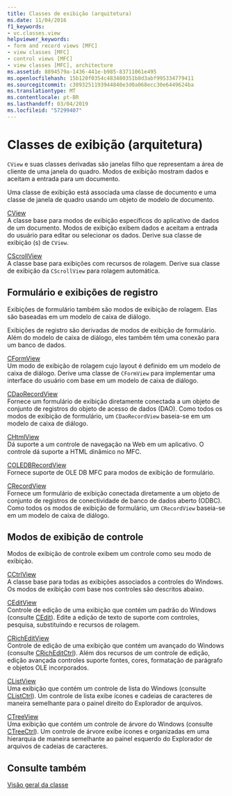 ```yaml
---
title: Classes de exibição (arquitetura)
ms.date: 11/04/2016
f1_keywords:
- vc.classes.view
helpviewer_keywords:
- form and record views [MFC]
- view classes [MFC]
- control views [MFC]
- view classes [MFC], architecture
ms.assetid: 8894579a-1436-441e-b985-83711061e495
ms.openlocfilehash: 15b120f0354c483480351b8d3abf995334779411
ms.sourcegitcommit: c3093251193944840e3d0a068ecc30e6449624ba
ms.translationtype: MT
ms.contentlocale: pt-BR
ms.lasthandoff: 03/04/2019
ms.locfileid: "57299407"
---
```

# <a name="view-classes-architecture"></a>Classes de exibição (arquitetura)

`CView` e suas classes derivadas são janelas filho que representam a área de cliente de uma janela do quadro. Modos de exibição mostram dados e aceitam a entrada para um documento.

Uma classe de exibição está associada uma classe de documento e uma classe de janela de quadro usando um objeto de modelo de documento.

[CView](../mfc/reference/cview-class.md)<br/>
A classe base para modos de exibição específicos do aplicativo de dados de um documento. Modos de exibição exibem dados e aceitam a entrada do usuário para editar ou selecionar os dados. Derive sua classe de exibição (s) de `CView`.

[CScrollView](../mfc/reference/cscrollview-class.md)<br/>
A classe base para exibições com recursos de rolagem. Derive sua classe de exibição da `CScrollView` para rolagem automática.

## <a name="form-and-record-views"></a>Formulário e exibições de registro

Exibições de formulário também são modos de exibição de rolagem. Elas são baseadas em um modelo de caixa de diálogo.

Exibições de registro são derivadas de modos de exibição de formulário. Além do modelo de caixa de diálogo, eles também têm uma conexão para um banco de dados.

[CFormView](../mfc/reference/cformview-class.md)<br/>
Um modo de exibição de rolagem cujo layout é definido em um modelo de caixa de diálogo. Derive uma classe de `CFormView` para implementar uma interface do usuário com base em um modelo de caixa de diálogo.

[CDaoRecordView](../mfc/reference/cdaorecordview-class.md)<br/>
Fornece um formulário de exibição diretamente conectada a um objeto de conjunto de registros do objeto de acesso de dados (DAO). Como todos os modos de exibição de formulário, um `CDaoRecordView` baseia-se em um modelo de caixa de diálogo.

[CHtmlView](../mfc/reference/chtmlview-class.md)<br/>
Dá suporte a um controle de navegação na Web em um aplicativo. O controle dá suporte a HTML dinâmico no MFC.

[COLEDBRecordView](../mfc/reference/coledbrecordview-class.md)<br/>
Fornece suporte de OLE DB MFC para modos de exibição de formulário.

[CRecordView](../mfc/reference/crecordview-class.md)<br/>
Fornece um formulário de exibição conectada diretamente a um objeto de conjunto de registros de conectividade de banco de dados aberto (ODBC). Como todos os modos de exibição de formulário, um `CRecordView` baseia-se em um modelo de caixa de diálogo.

## <a name="control-views"></a>Modos de exibição de controle

Modos de exibição de controle exibem um controle como seu modo de exibição.

[CCtrlView](../mfc/reference/cctrlview-class.md)<br/>
A classe base para todas as exibições associados a controles do Windows. Os modos de exibição com base nos controles são descritos abaixo.

[CEditView](../mfc/reference/ceditview-class.md)<br/>
Controle de edição de uma exibição que contém um padrão do Windows (consulte [CEdit](../mfc/reference/cedit-class.md)). Edite a edição de texto de suporte com controles, pesquisa, substituindo e recursos de rolagem.

[CRichEditView](../mfc/reference/cricheditview-class.md)<br/>
Controle de edição de uma exibição que contém um avançado do Windows (consulte [CRichEditCtrl](../mfc/reference/cricheditctrl-class.md)). Além dos recursos de um controle de edição, edição avançada controles suporte fontes, cores, formatação de parágrafo e objetos OLE incorporados.

[CListView](../mfc/reference/clistview-class.md)<br/>
Uma exibição que contém um controle de lista do Windows (consulte [CListCtrl](../mfc/reference/clistctrl-class.md)). Um controle de lista exibe ícones e cadeias de caracteres de maneira semelhante para o painel direito do Explorador de arquivos.

[CTreeView](../mfc/reference/ctreeview-class.md)<br/>
Uma exibição que contém um controle de árvore do Windows (consulte [CTreeCtrl](../mfc/reference/ctreectrl-class.md)). Um controle de árvore exibe ícones e organizadas em uma hierarquia de maneira semelhante ao painel esquerdo do Explorador de arquivos de cadeias de caracteres.

## <a name="see-also"></a>Consulte também

[Visão geral da classe](../mfc/class-library-overview.md)
